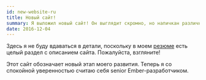 ```yaml
---
id: new-website-ru
title: Новый сайт!
summary: Я выложил новый сайт! Он выглядит скромно, но напичкан различными фичами и лучшими практиками EmberJS. Он задуман как демонстрация моих навыков.
date: 2016-12-04
---
```


Здесь я не буду вдаваться в детали, поскольку в моем [резюме](http://lolma.us/ru/) есть целый раздел с описанием сайта. Пожалуйста, взгляните!

Этот сайт обозначает новый этап моего развития. Теперь я со спокойной уверенностью считаю себя senior Ember-разработчиком.
